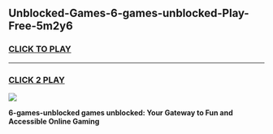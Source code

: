 
## Unblocked-Games-6-games-unblocked-Play-Free-5m2y6
<h3>
<a href="https://premium76.site?title=6-games-unblocked&ref=23A">CLICK TO PLAY</a></h3>
<hr>

<h3>
<a href="https://premium76.site?title=6-games-unblocked&ref=23A">CLICK 2 PLAY</a>
  
</h3>

<a href="https://premium76.site?title=6-games-unblocked&ref=23A"><img src="https://clearcache.store/games.png"></a>


**6-games-unblocked games unblocked: Your Gateway to Fun and Accessible Online Gaming**
